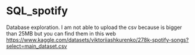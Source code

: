# SQL_spotify
Database exploration. 
I am not able to upload the csv because is bigger than 25MB but you can find them in this web https://www.kaggle.com/datasets/viktoriiashkurenko/278k-spotify-songs?select=main_dataset.csv
